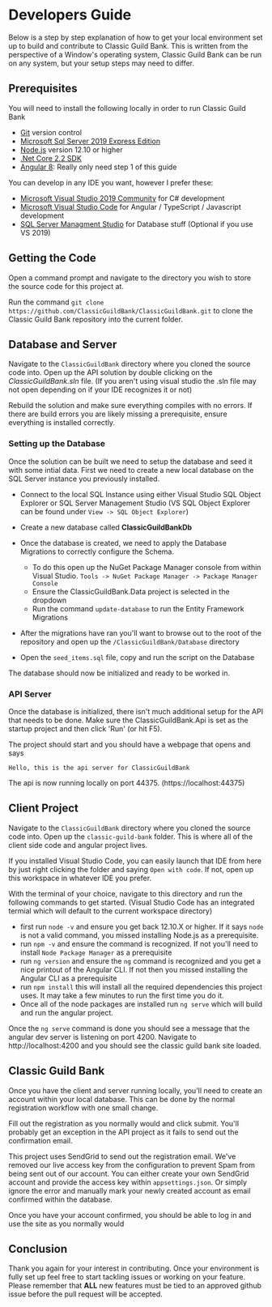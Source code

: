 # Developers Guide

Below is a step by step explanation of how to get your local environment set up to build and contribute to Classic Guild Bank.  This is written from the perspective of a Window's operating system, Classic Guild Bank can be run on any system, but your setup steps may need to differ.

## Prerequisites

You will need to install the following locally in order to run Classic Guild Bank

- [Git](https://git-scm.com/downloads) version control
- [Microsoft Sql Server 2019 Express Edition](https://www.microsoft.com/en-us/sql-server/sql-server-downloads)
- [Node.js](https://nodejs.org/en/) version 12.10 or higher
- [.Net Core 2.2 SDK](https://dotnet.microsoft.com/download/dotnet-core)
- [Angular 8](https://angular.io/guide/setup-local): Really only need step 1 of this guide

You can develop in any IDE you want, however I prefer these:

- [Microsoft Visual Studio 2019 Community](https://visualstudio.microsoft.com/vs/) for C# development
- [Microsoft Visual Studio Code](https://code.visualstudio.com/) for Angular / TypeScript / Javascript development
- [SQL Server Managment Studio](https://docs.microsoft.com/en-us/sql/ssms/download-sql-server-management-studio-ssms?view=sql-server-ver15) for Database stuff (Optional if you use VS 2019)

## Getting the Code

Open a command prompt and navigate to the directory you wish to store the source code for this project at.

Run the command `git clone https://github.com/ClassicGuildBank/ClassicGuildBank.git` to clone the Classic Guild Bank repository into the current folder.

## Database and Server

Navigate to the `ClassicGuildBank` directory where you cloned the source code into.  Open up the API solution by double clicking on the _ClassicGuildBank.sln_ file. (If you aren't using visual studio the .sln file may not open depending on if your IDE recognizes it or not)

Rebuild the solution and make sure everything compiles with no errors. If there are build errors you are likely missing a prerequisite, ensure everything is installed correctly.

### Setting up the Database

Once the solution can be built we need to setup the database and seed it with some intial data. First we need to create a new local database on the SQL Server instance you previously installed.

- Connect to the local SQL Instance using either Visual Studio SQL Object Explorer or SQL Server Management Studio
(VS SQL Object Explorer can be found under `View -> SQL Object Explorer`)

- Create a new database called **ClassicGuildBankDb**

- Once the database is created, we need to apply the Database Migrations to correctly configure the Schema. 
  - To do this open up the NuGet Package Manager console from within Visual Studio. `Tools -> NuGet Package Manager -> Package Manager Console`
  - Ensure the ClassicGuildBank.Data project is selected in the dropdown
  - Run the command `update-database` to run the Entity Framework Migrations
- After the migrations have ran you'll want to browse out to the root of the repository and open up the `/ClassicGuildBank/Database` directory
- Open the `seed_items.sql` file, copy and run the script on the Database

The database should now be initialized and ready to be worked in.

### API Server

Once the database is initialized, there isn't much additional setup for the API that needs to be done. Make sure the ClassicGuildBank.Api is set as the startup project and then click 'Run' (or hit F5).

The project should start and you should have a webpage that opens and says

`Hello, this is the api server for ClassicGuildBank`

The api is now running locally on port 44375. (https://localhost:44375)


## Client Project

Navigate to the `ClassicGuildBank` directory where you cloned the source code into.  Open up the `classic-guild-bank` folder. This is where all of the client side code and angular project lives.

If you installed Visual Studio Code, you can easily launch that IDE from here by just right clicking the folder and saying `Open with code`.  If not, open up this workspace in whatever IDE you prefer.

With the terminal of your choice, navigate to this directory and run the following commands to get started. (Visual Studio Code has an integrated termial which will default to the current workspace directory)

- first run `node -v` and ensure you get back 12.10.X or higher. If it says `node` is not a valid command, you missed installing Node.js as a prerequisite.
- run `npm -v` and ensure the command is recognized. If not you'll need to install `Node Package Manager` as a prerequisite
- run `ng version` and ensure the `ng` command is recognized and you get a nice printout of the Angular CLI. If not then you missed installing the Angular CLI as a prerequisite
- run `npm install`  this will install all the required dependencies this project uses.  It may take a few minutes to run the first time you do it.
- Once all of the node packages are installed run `ng serve` which will build and run the angular project. 

Once the `ng serve` command is done you should see a message that the angular dev server is listening on port 4200.  Navigate to http://localhost:4200 and you should see the classic guild bank site loaded.

## Classic Guild Bank

Once you have the client and server running locally, you'll need to create an account within your local database.  This can be done by the normal registration workflow with one small change.

Fill out the registration as you normally would and click submit.  You'll probably get an exception in the API project as it fails to send out the confirmation email.

This project uses SendGrid to send out the registration email. We've removed our live access key from the configuration to prevent Spam from being sent out of our account.  You can either create your own SendGrid account and provide the access key within `appsettings.json`. Or simply ignore the error and manually mark your newly created account as email confirmed within the database.

Once you have your account confirmed, you should be able to log in and use the site as you normally would

## Conclusion

Thank you again for your interest in contributing. Once your environment is fully set up feel free to start tackling issues or working on your feature.  Please remember that **ALL** new features must be tied to an approved github issue before the pull request will be accepted.